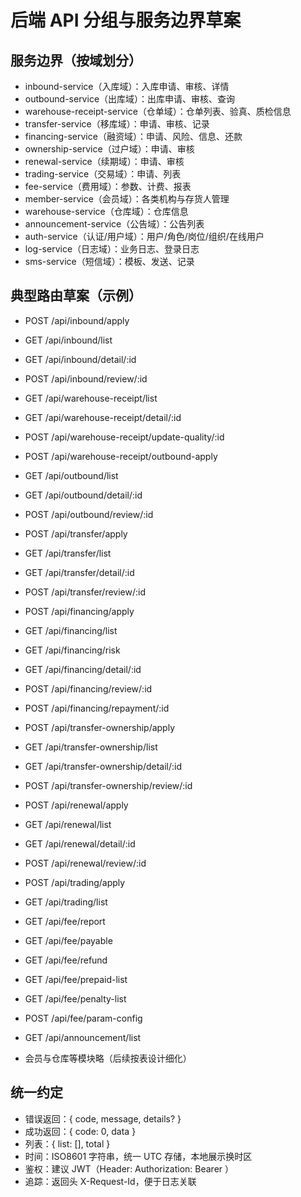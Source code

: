 # 后端 API 分组与服务边界草案

## 服务边界（按域划分）
- inbound-service（入库域）：入库申请、审核、详情
- outbound-service（出库域）：出库申请、审核、查询
- warehouse-receipt-service（仓单域）：仓单列表、验真、质检信息
- transfer-service（移库域）：申请、审核、记录
- financing-service（融资域）：申请、风险、信息、还款
- ownership-service（过户域）：申请、审核
- renewal-service（续期域）：申请、审核
- trading-service（交易域）：申请、列表
- fee-service（费用域）：参数、计费、报表
- member-service（会员域）：各类机构与存货人管理
- warehouse-service（仓库域）：仓库信息
- announcement-service（公告域）：公告列表
- auth-service（认证/用户域）：用户/角色/岗位/组织/在线用户
- log-service（日志域）：业务日志、登录日志
- sms-service（短信域）：模板、发送、记录

## 典型路由草案（示例）
- POST /api/inbound/apply
- GET  /api/inbound/list
- GET  /api/inbound/detail/:id
- POST /api/inbound/review/:id

- GET  /api/warehouse-receipt/list
- GET  /api/warehouse-receipt/detail/:id
- POST /api/warehouse-receipt/update-quality/:id
- POST /api/warehouse-receipt/outbound-apply

- GET  /api/outbound/list
- GET  /api/outbound/detail/:id
- POST /api/outbound/review/:id

- POST /api/transfer/apply
- GET  /api/transfer/list
- GET  /api/transfer/detail/:id
- POST /api/transfer/review/:id

- POST /api/financing/apply
- GET  /api/financing/list
- GET  /api/financing/risk
- GET  /api/financing/detail/:id
- POST /api/financing/review/:id
- POST /api/financing/repayment/:id

- POST /api/transfer-ownership/apply
- GET  /api/transfer-ownership/list
- GET  /api/transfer-ownership/detail/:id
- POST /api/transfer-ownership/review/:id

- POST /api/renewal/apply
- GET  /api/renewal/list
- GET  /api/renewal/detail/:id
- POST /api/renewal/review/:id

- POST /api/trading/apply
- GET  /api/trading/list

- GET  /api/fee/report
- GET  /api/fee/payable
- GET  /api/fee/refund
- GET  /api/fee/prepaid-list
- GET  /api/fee/penalty-list
- POST /api/fee/param-config

- GET  /api/announcement/list

- 会员与仓库等模块略（后续按表设计细化）

## 统一约定
- 错误返回：{ code, message, details? }
- 成功返回：{ code: 0, data }
- 列表：{ list: [], total }
- 时间：ISO8601 字符串，统一 UTC 存储，本地展示换时区
- 鉴权：建议 JWT（Header: Authorization: Bearer <token>）
- 追踪：返回头 X-Request-Id，便于日志关联
